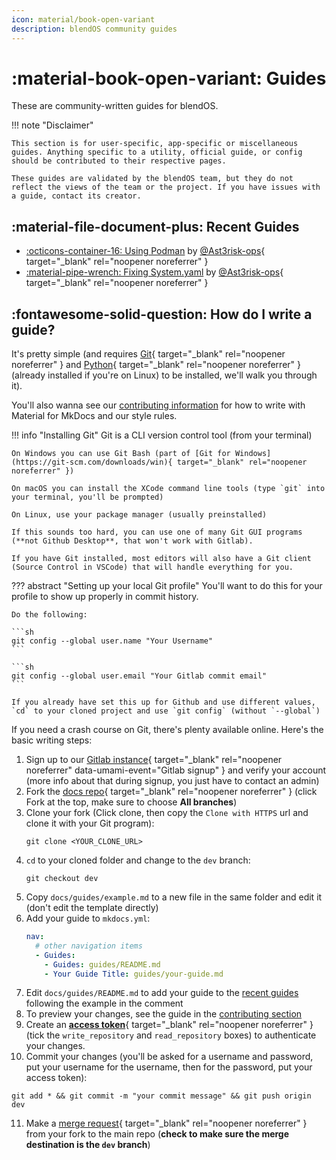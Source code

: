```yaml
---
icon: material/book-open-variant
description: blendOS community guides
---
```


# :material-book-open-variant: Guides

These are community-written guides for blendOS.

!!! note "Disclaimer"

    This section is for user-specific, app-specific or miscellaneous guides. Anything specific to a utility, official guide, or config should be contributed to their respective pages.

    These guides are validated by the blendOS team, but they do not reflect the views of the team or the project. If you have issues with a guide, contact its creator.

## :material-file-document-plus: Recent Guides

<!-- maximum of 10 -->
<!-- example: 

- [:guide-icon: Guide Title](guide.md) by (paste your github, gitlab.com, blendOS gitlab, bitbucket or 𝕏 profile link here, it'll become a formatted link){ target="_blank" rel="noopener noreferrer" }

-or-

- [:guide-icon: Guide Title](guide.md) by [@your_username](link-to-your-website-or-profile-elsewhere-or-email-or-something){ target="_blank" rel="noopener noreferrer" }

-->

- [:octicons-container-16: Using Podman](using-podman.md) by [@Ast3risk-ops](https://asterisk.lol){ target="_blank" rel="noopener noreferrer" }
- [:material-pipe-wrench: Fixing System.yaml](fixing-system-yaml.md) by [@Ast3risk-ops](https://asterisk.lol){ target="_blank" rel="noopener noreferrer" }

## :fontawesome-solid-question: How do I write a guide?

It's pretty simple (and requires [Git](https://git-scm.com){ target="_blank" rel="noopener noreferrer" } and [Python](https://python.org){ target="_blank" rel="noopener noreferrer" } (already installed if you're on Linux) to be installed, we'll walk you through it).

You'll also wanna see our [contributing information](../contributing.md#docs) for how to write with Material for MkDocs and our style rules.

!!! info "Installing Git"
    Git is a CLI version control tool (from your terminal)
    
    On Windows you can use Git Bash (part of [Git for Windows](https://git-scm.com/downloads/win){ target="_blank" rel="noopener noreferrer" })

    On macOS you can install the XCode command line tools (type `git` into your terminal, you'll be prompted)

    On Linux, use your package manager (usually preinstalled)

    If this sounds too hard, you can use one of many Git GUI programs (**not Github Desktop**, that won't work with Gitlab).

    If you have Git installed, most editors will also have a Git client (Source Control in VSCode) that will handle everything for you.

??? abstract "Setting up your local Git profile"
    You'll want to do this for your profile to show up properly in commit history.

    Do the following:

    ```sh
    git config --global user.name "Your Username"
    ```

    ```sh
    git config --global user.email "Your Gitlab commit email"
    ```

    If you already have set this up for Github and use different values, `cd` to your cloned project and use `git config` (without `--global`)

If you need a crash course on Git, there's plenty available online. Here's the basic writing steps:

1. Sign up to our [Gitlab instance](https://git.blendos.co/users/sign_up){ target="_blank" rel="noopener noreferrer" data-umami-event="Gitlab signup" } and verify your account (more info about that during signup, you just have to contact an admin)
2. Fork the [docs repo](https://git.blendos.co/blendos/website){ target="_blank" rel="noopener noreferrer" } (click Fork at the top, make sure to choose **All branches**)
3. Clone your fork (Click clone, then copy the `Clone with HTTPS` url and clone it with your Git program):
   ```
   git clone <YOUR_CLONE_URL>
   ```
4. `cd` to your cloned folder and change to the `dev` branch:
   ```
   git checkout dev
   ```
5. Copy `docs/guides/example.md` to a new file in the same folder and edit it (don't edit the template directly)
6. Add your guide to `mkdocs.yml`:
   ```yaml title="mkdocs.yml"
   nav:
     # other navigation items
     - Guides:
       - Guides: guides/README.md
       - Your Guide Title: guides/your-guide.md
   ```
7. Edit `docs/guides/README.md` to add your guide to the [recent guides](#recent-guides) following the example in the comment
8. To preview your changes, see the guide in the [contributing section](../contributing.md#local-development)
9.  Create an [**access token**](https://git.blendos.co/-/user_settings/personal_access_tokens){ target="_blank" rel="noopener noreferrer" } (tick the `write_repository` and `read_repository` boxes) to authenticate your changes.
10.  Commit your changes (you'll be asked for a username and password, put your username for the username, then for the password, put your access token):
   ```
   git add * && git commit -m "your commit message" && git push origin dev
   ```
11. Make a [merge request](https://git.blendos.co/blendOS/website/-/merge_requests/new){ target="_blank" rel="noopener noreferrer" } from your fork to the main repo (**check to make sure the merge destination is the `dev` branch**)